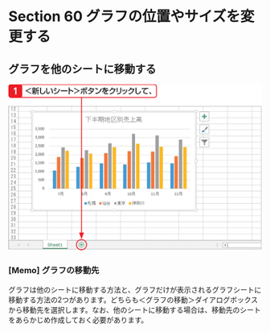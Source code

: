 # Section 60 グラフの位置やサイズを変更する

## グラフを他のシートに移動する

![](001.png)

### [Memo] グラフの移動先

グラフは他のシートに移動する方法と、グラフだけが表示されるグラフシートに移動する方法の2つがあります。どちらも＜グラフの移動＞ダイアログボックスから移動先を選択します。なお、他のシートに移動する場合は、移動先のシートをあらかじめ作成しておく必要があります。
